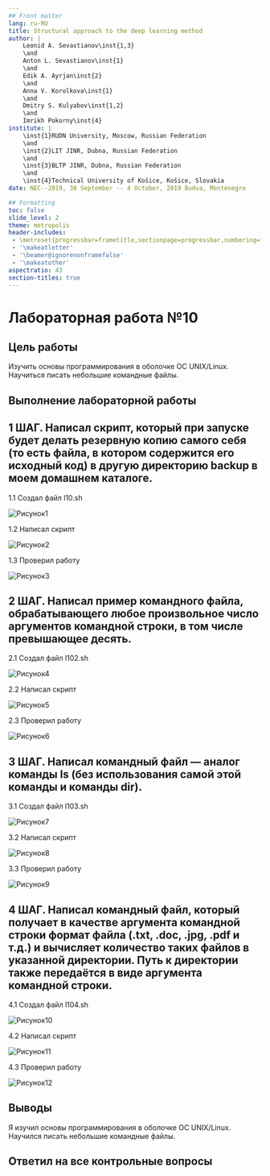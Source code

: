 ```yaml
---
## Front matter
lang: ru-RU
title: Structural approach to the deep learning method
author: |
	Leonid A. Sevastianov\inst{1,3}
	\and
	Anton L. Sevastianov\inst{1}
	\and
	Edik A. Ayrjan\inst{2}
	\and
	Anna V. Korolkova\inst{1}
	\and
	Dmitry S. Kulyabov\inst{1,2}
	\and
	Imrikh Pokorny\inst{4}
institute: |
	\inst{1}RUDN University, Moscow, Russian Federation
	\and
	\inst{2}LIT JINR, Dubna, Russian Federation
	\and
	\inst{3}BLTP JINR, Dubna, Russian Federation
	\and
	\inst{4}Technical University of Košice, Košice, Slovakia
date: NEC--2019, 30 September -- 4 October, 2019 Budva, Montenegro

## Formatting
toc: false
slide_level: 2
theme: metropolis
header-includes: 
 - \metroset{progressbar=frametitle,sectionpage=progressbar,numbering=fraction}
 - '\makeatletter'
 - '\beamer@ignorenonframefalse'
 - '\makeatother'
aspectratio: 43
section-titles: true
---
```


# Лабораторная работа №10

## Цель работы

Изучить основы программирования в оболочке ОС UNIX/Linux. Научиться писать
небольшие командные файлы.

## Выполнение лабораторной работы

## 1 ШАГ. Написал скрипт, который при запуске будет делать резервную копию самого себя (то есть файла, в котором содержится его исходный код) в другую директорию backup в моем домашнем каталоге.

1.1 Создал файл l10.sh

![Рисунок1](image/й1.JPG)

1.2 Написал скрипт

![Рисунок2](image/й2.JPG)

1.3 Проверил работу

![Рисунок3](image/й3.JPG)

## 2 ШАГ. Написал пример командного файла, обрабатывающего любое произвольное число аргументов командной строки, в том числе превышающее десять.

2.1 Создал файл l102.sh

![Рисунок4](image/й4.JPG)

2.2 Написал скрипт

![Рисунок5](image/й5.JPG)

2.3 Проверил работу

![Рисунок6](image/й6.JPG)


## 3 ШАГ. Написал командный файл — аналог команды ls (без использования самой этой команды и команды dir).

3.1 Создал файл l103.sh

![Рисунок7](image/й7.JPG)

3.2 Написал скрипт

![Рисунок8](image/й8.JPG)

3.3 Проверил работу

![Рисунок9](image/й9.JPG)


## 4 ШАГ. Написал командный файл, который получает в качестве аргумента командной строки формат файла (.txt, .doc, .jpg, .pdf и т.д.) и вычисляет количество таких файлов в указанной директории. Путь к директории также передаётся в виде аргумента командной строки.

4.1 Создал файл l104.sh

![Рисунок10](image/й10.JPG)

4.2 Написал скрипт

![Рисунок11](image/й11.JPG)

4.3 Проверил работу

![Рисунок12](image/й12.JPG)


## Выводы

Я изучил основы программирования в оболочке ОС UNIX/Linux. Научился писать небольшие командные файлы.

## Ответил на все контрольные вопросы

